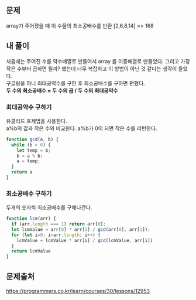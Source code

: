 ## 문제
array가 주어졌을 때 이 수들의 최소공배수를 반환
[2,6,8,14] => 168

## 내 풀이
처음에는 주어진 수를 약수배열로 만들어서 array 를 이중배열로 만들었다. 그리고 가장 작은 수부터 곱하면 될까? 했는데 너무 복잡하고 이 방법이 아닌 것 같다는 생각이 들었다.  
구글링을 하니 최대공약수를 구한 후 최소공배수를 구하면 편했다.  
**두 수의 최소공배수 = 두 수의 곱 / 두 수의 최대공약수**

### 최대공약수 구하기
유클리드 호제법을 사용한다.  
a%b의 값과 작은 수와 비교한다. a%b가 0이 되면 작은 수를 리턴한다. 

```js
function gcd(a, b) {
  while (b > 0) {
    let temp = b;
    b = a % b;
    a = temp;
  }
  return a
}
```

### 최소공배수 구하기
두개의 숫자씩 최소공배수를 구해나간다.
```js
function lcm(arr) {
  if (arr.length === 1) return arr[0];
  let lcmValue = arr[0] * arr[1] / gcd(arr[0], arr[1]);
  for (let i=0; i<arr.length; i++) {
    lcmValue = lcmValue * arr[i] / gcd(lcmValue, arr[i])
  }
  return lcmValue
}
```

## 문제출처
https://programmers.co.kr/learn/courses/30/lessons/12953
